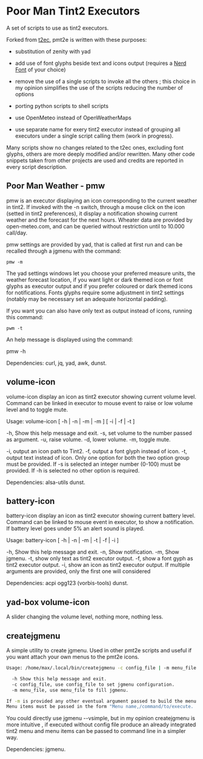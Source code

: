 # Poor  Man Tint2 Executors

A set of scripts to use as tint2 executors.

Forked from [t2ec](https://github.com/nwg-piotr), pmt2e is written with these purposes:

  * substitution of zenity with yad

  * add use of font glyphs beside text and icons output (requires a [Nerd Font](https://www.nerdfonts.com/) of your  choice)

  * remove  the use of a single  scripts to invoke all the others
; this choice in my opinion simplifies  the use of the scripts reducing the  number of options

  * porting python scripts to shell scripts

  * use OpenMeteo instead of OpenWeatherMaps

  * use separate name for exery tint2 executor instead of grouping all executors under  a single script calling  them (work in progress).

Many scripts show no changes related to the t2ec ones, excluding font glyphs, others are more  deeply modified and/or rewritten. Many other code snippets taken from other projects are used and credits are reported in every script description.

##  Poor Man Weather - pmw

pmw is an executor displaying an icon corresponding to  the current weather  in tint2. If invoked with the -n switch, through a mouse click  on the icon (setted in tint2 preferences), it display a notification showing current weather and the forecast for the next hours.
Wheater data are provided by open-meteo.com,  and can be queried without restriction until to 10.000 call/day.

pmw  settings are provided by yad, that is called at first run and can be recalled  through a jgmenu with the command:

`pmw -m`

The yad settings windows let you choose your preferred  measure units, the weather forecast location, if you want light or dark themed icon or  font glyphs as executor output and if you prefer coloured or dark themed icons for notifications.
Fonts glyphs require some adjustment in tint2 settings (notably  may be necessary set an adequate horizontal padding).

If you want you can also have  only text as output instead of icons, running this command:

`pwm -t`

An help message is displayed using the command:

pmw -h

Dependencies: curl, jq, yad, awk, dunst.

##  volume-icon

volume-icon display an icon  as tint2 executor showing current volume level.  Command can be linked in executor to mouse event  to raise or low volume level and to toggle mute.

Usage: volume-icon [ -h | -n | -m | -m ] [ -i | -f | -t ]

  -h, Show this help message and exit.
  -s, set volume to the number passed as argument.
  -u, raise volume.
  -d, lower volume.
  -m, toggle mute.

  -i, output an icon path to Tint2.
  -f, output a font glyph instead of icon.
  -t, output text instead of icon.
Only one option for both the two option group must be provided.
If -s is selected an integer number (0-100) must be provided.
If -h is selected no other option is required.

Dependencies: alsa-utils dunst.

##  battery-icon

battery-icon display an icon  as tint2 executor showing current battery level.  Command can be linked to mouse event in executor, to show a notification. If battery level goes under 5% an alert sound is played.

Usage: battery-icon [ -h | -n | -m | -t | -f | -i ]

  -h, Show this help message and exit.
  -n, Show notification.
  -m, Show jgmenu.
  -t, show only text as tint2 executor output.
  -f, show a font gyph as tint2 executor output.
  -i, show an icon as tint2 executor output.
If multiple arguments are provided, only the first one will considered

Dependencies: acpi ogg123 (vorbis-tools) dunst.

## yad-box  volume-icon

A slider changing the volume level, nothing more, nothing less.

## createjgmenu

A simple utility to create jgmenu. Used in  other pmt2e scripts and useful if you want attach your own menus to the pmt2e icons.

```bash
Usage: /home/max/.local/bin/createjgmenu -c config_file | -m menu_file | -h | list of command to feed jgmenu

  -h Show this help message and exit.
  -c config_file, use config_file to set jgmenu configuration.
  -m menu_file, use menu_file to fill jgmenu.

If -m is provided any other eventual argument passed to build the menu will be ignored.
Menu items must be passed in the form "Menu name,/command/to/execute.
```
You could directly use jgmenu --vsimple, but in my opinion createjgmenu is more intuitive , if  executed without config file produce an already integrated tint2 menu and menu items  can be passed to command line in a simpler way.

Dependencies: jgmenu.






